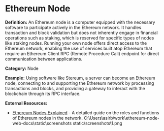 # Ethereum Node

**Definition:** An Ethereum node is a computer equipped with the necessary software to participate actively in the Ethereum network. It handles transaction and block validation but does not inherently engage in financial operations such as staking, which is reserved for specific types of nodes like staking nodes. Running your own node offers direct access to the Ethereum network, enabling the use of services built atop Ethereum that require an Ethereum Client RPC (Remote Procedure Call) endpoint for direct communication between applications.

**Category:** Node

**Example:** Using software like Stereum, a server can become an Ethereum node, connecting to and supporting the Ethereum network by processing transactions and blocks, and providing a gateway to interact with the blockchain through its RPC interface.

**External Resources:**
- [Ethereum Nodes Explained](https://ethereum.org/en/nodes/) - A detailed guide on the roles and functions of Ethereum nodes in the network.
C:\Users\asirb\work\ethereum-node-web-docs\static\screenshots
static\screenshots\1.png